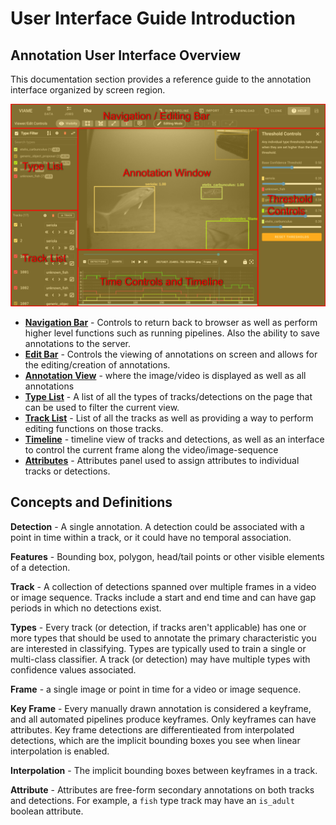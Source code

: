 # User Interface Guide Introduction

## Annotation User Interface Overview

This documentation section provides a reference guide to the annotation interface organized by screen region.

![UI Full View Highlighted](images/UIView/UIFullViewHighlight.png)

* **[Navigation Bar](UI-Navigation-Bar.md)** - Controls to return back to browser as well as perform higher level functions such as running pipelines.  Also the ability to save annotations to the server.
* **[Edit Bar](UI-Edit-Bar.md)** - Controls the viewing of annotations on screen and allows for the editing/creation of annotations.
* **[Annotation View](UI-Annotation-View.md)** - where the image/video is displayed as well as all annotations
* **[Type List](UI-Type-List.md)** - A list of all the types of tracks/detections on the page that can be used to filter the current view.
* **[Track List](UI-Track-List.md)** - List of all the tracks as well as providing a way to perform editing functions on those tracks.
* **[Timeline](UI-Timeline.md)** - timeline view of tracks and detections, as well as an interface to control the current frame along the video/image-sequence
* **[Attributes](Attributes.md)** - Attributes panel used to assign attributes to individual tracks or detections.

## Concepts and Definitions

**Detection** - A single annotation.  A detection could be associated with a point in time within a track, or it could have no temporal association.

**Features** - Bounding box, polygon, head/tail points or other visible elements of a detection.

**Track** - A collection of detections spanned over multiple frames in a video or image sequence.  Tracks include a start and end time and can have gap periods in which no detections exist.

**Types** - Every track (or detection, if tracks aren't applicable) has one or more types that should be used to annotate the primary characteristic you are interested in classifying.  Types are typically used to train a single or multi-class classifier.  A track (or detection) may have multiple types with confidence values associated.

**Frame** - a single image or point in time for a video or image sequence.

**Key Frame** - Every manually drawn annotation is considered a keyframe, and all automated pipelines produce keyframes. Only keyframes can have attributes.  Key frame detections are differentieated from interpolated detections, which are the implicit bounding boxes you see when linear interpolation is enabled.

**Interpolation** - The implicit bounding boxes between keyframes in a track.

**Attribute** - Attributes are free-form secondary annotations on both tracks and detections. For example, a `fish` type track may have an `is_adult` boolean attribute.
